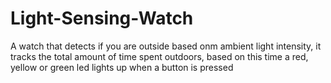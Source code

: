 # Light-Sensing-Watch
A watch that detects if you are outside based onm ambient light intensity, it tracks the total amount of time spent outdoors, based on this time a red, yellow or green led lights up when a button is pressed
